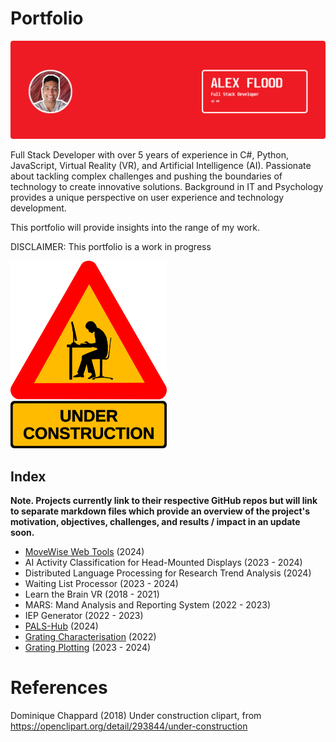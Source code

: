 # Portfolio

![Portfolio Cover Photo](./images/Portfolio%20Cover%20Photo.png)

Full Stack Developer with over 5 years of experience in C#, Python,
JavaScript, Virtual Reality (VR), and Artificial Intelligence (AI).
Passionate about tackling complex challenges and pushing the
boundaries of technology to create innovative solutions.
Background in IT and Psychology provides a unique perspective on
user experience and technology development. 

This portfolio will provide insights into the range of my work.

DISCLAIMER: This portfolio is a work in progress

<img src="./images/Under%20construction.png" alt="Under Construction Clipart" width="250" height="300">


## Index

**Note. Projects currently link to their respective GitHub repos but will link to separate markdown files which provide an overview of the project's motivation, objectives, challenges, and results / impact in an update soon.**

- [MoveWise Web Tools](https://github.com/SaikoTechnology/MoveWise.ie) (2024)
- AI Activity Classification for Head-Mounted Displays (2023 - 2024)
- Distributed Language Processing for Research Trend Analysis (2024)
- Waiting List Processor (2023 - 2024)
- Learn the Brain VR (2018 - 2021)
- MARS: Mand Analysis and Reporting System (2022 - 2023)
- IEP Generator (2022 - 2023)
- [PALS-Hub](https://github.com/SaikoTechnology/PALS-Hub) (2024)
- [Grating Characterisation](https://github.com/SaikoTechnology/Grating-Characterisation) (2022)
- [Grating Plotting](https://github.com/SaikoTechnology/Grating-Plotting) (2023 - 2024)


# References

Dominique Chappard (2018) Under construction clipart, from https://openclipart.org/detail/293844/under-construction